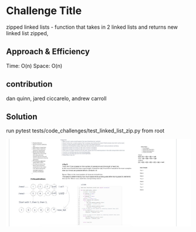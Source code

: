 # Challenge Title

zipped linked lists - function that takes in 2 linked lists and returns new linked list zipped,

## Approach & Efficiency

Time: O(n)
Space: O(n)

## contribution

dan quinn, jared ciccarelo, andrew carroll

## Solution

run pytest tests/code_challenges/test_linked_list_zip.py   from root

![whitebaord](1.jpg)
